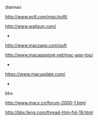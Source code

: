 
diannao

http://www.pc6.com/mac/soft/

http://www.waitsun.com/

-

http://www.maczapp.com/soft

http://www.macappstore.net/mac-app-top/

-

https://www.macupdate.com/

-

bbs

http://www.macx.cn/forum-2000-1.html

http://bbs.feng.com/thread-htm-fid-19.html
